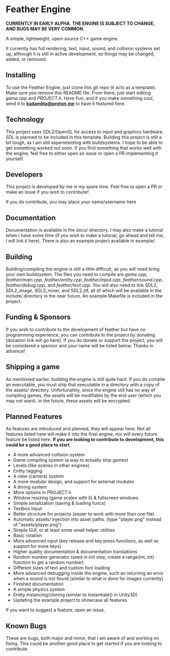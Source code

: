 # Feather Engine

**CURRENTLY IN EARLY ALPHA. THE ENGINE IS SUBJECT TO CHANGE, AND BUGS MAY BE VERY COMMON.**

A simple, lightweight, open-source C++ game engine

It currently has full rendering, text, input, sound, and collision systems set up, although it is still in active development, so things may be changed, added, or removed.

## Installing

To use the Feather Engine, just clone this git repo (it acts as a template). Make sure you remove this README file. From there, just start editing *game.cpp* and *PROJECT.h*. Have Fun, and if you make something cool, send it to **kadamlita@proton.me** to have it featured here.

## Technology

This project uses SDL2/OpenGL for access to input and graphics hardware. SDL is planned to be included in this template. Building this project is still a bit tough, as I am still experimenting with buildsystems. I hope to be able to get something worked out soon. If you find something that works well with the engine, feel free to either open an issue or open a PR implementing it yourself.

## Developers

This project is developed by me in my spare time. Feel free to open a PR or make an issue if you wish to contribute! 

If you do contribute, you may place your name/username here

## Documentation

Documentation is available in the docs/ directory. I may also make a tutorial when I have some time (if you wish to make a tutorial, go ahead and tell me, I will link it here). There is also an example project available in example/

## Building

Building/compiling the engine is still a little difficult, as you will need bring your own buildsystem. The files you need to compile are *game.cpp*, *feather/main.cpp*, *feather/entity.cpp*, *feather/input.cpp*, *feather/sound.cpp*, *feather/debug.cpp*, and *feather/text.cpp*. You will also need to link SDL2, SDL2_image, SDL2_mixer, and SDL2_ttf, all of which will be available in the include/ directory in the near future. An example Makefile is included in the project.

## Funding & Sponsors

If you wish to contribute to the development of feather but have no programming experience, you can contribute to the project by donating. [donation link will go here]. If you do donate or support the project, you will be considered a sponsor and your name will be listed below. Thanks in advance!

## Shipping a game

As mentioned earlier, building the engine is still quite hard. If you do compile an executable, you must ship that executable in a directory with a copy of the assets/ directory. Unfortunately, since the engine still has no way of compiling games, the assets will be modifiable by the end user (which you may not want). In the future, these assets will be encrypted. 

## Planned Features

As features are introduced and planned, they will appear here. Not all features listed here will make it into the final engine, nor will every future feature be listed here. **If you are looking to contribute to development, this could be a good place to start**.

- A more advanced collision system
- Game compiling system (a way to actually ship games)
- Levels (like scenes in other engines)
- Entity tagging
- A view (camera) system
- A more modular design, and support for external modules
- A timing system
- More options in PROJECT.h
- Window resizing (game scales with it) & fullscreen windows
- Simple serialization (saving & loading funcs)
- Textbox Input
- Better structure for projects (easier to work with more than one file)
- Automatic assets/ injection into asset paths. (type "player.png" instead of "assets/player.png")
- Simple GUI, or at least some small helper utilities
- Basic rotation
- More advanced input (key release and key press functions, as well as support for more keys)
- Higher quality documentation & documentation translations
- Random number generator (seed in init step, create a range(int, int) function to get a random number)
- Different sizes of text and custom font loading
- More advanced debugging inside the engine, such as returning an error when a sound is not found (similar to what is done for images currently)
- Finished documentation
- A simple physics system
- Entity instancing/cloning (similar to Instantiate() in Unity3D)
- Updating the example project to showcase all features.

If you want to suggest a feature, open an issue.

## Known Bugs

These are bugs, both major and minor, that I am aware of and working on fixing. This could be another good place to get started if you are looking to contribute.
